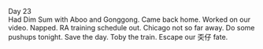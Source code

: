 Day 23  
Had Dim Sum with Aboo and Gonggong. Came back home. Worked on our video. Napped. RA training schedule out. Chicago not so far away. Do some pushups tonight. Save the day. Toby the train. Escape our 奀仔 fate.